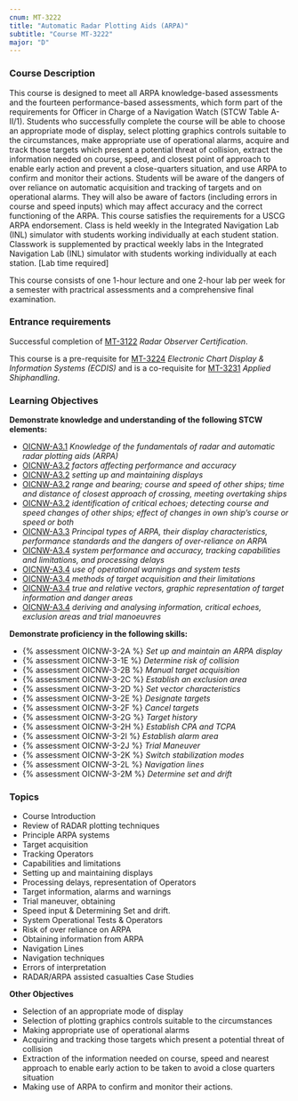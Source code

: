 ```yaml
---
cnum: MT-3222
title: "Automatic Radar Plotting Aids (ARPA)"
subtitle: "Course MT-3222"
major: "D"
---
```

### Course Description

This course is designed to meet all ARPA knowledge-based assessments and the fourteen performance-based assessments, which form part of the requirements for Officer in Charge of a Navigation Watch (STCW Table A-II/1). Students who successfully complete the course will be able to choose an appropriate mode of display, select plotting graphics controls suitable to the circumstances, make appropriate use of operational alarms, acquire and track those targets which present a potential threat of collision, extract the information needed on course, speed, and closest point of approach to enable early action and prevent a close-quarters situation, and use ARPA to confirm and monitor their actions. Students will be aware of the dangers of over reliance on automatic acquisition and tracking of targets and on operational alarms. They will also be aware of factors (including errors in course and speed inputs) which may affect accuracy and the correct functioning of the ARPA. This course satisfies the requirements for a USCG ARPA endorsement.  Class is held weekly in the Integrated Navigation Lab (INL) simulator with students working individually at each student station.  Classwork is supplemented by practical weekly labs in the Integrated Navigation Lab (INL) simulator with students working individually at each station. [Lab time required]


This course consists of one 1-hour lecture and one 2-hour lab per week for a semester with practrical assessments and a comprehensive final examination.

### Entrance requirements

Successful completion of  [MT-3122](mt-3122.html) *Radar Observer Certification*.

This course is a pre-requisite for [MT-3224](mt-3224.html) *Electronic Chart Display & Information Systems (ECDIS)*  and is a co-requisite for [MT-3231](mt-3231.html) *Applied Shiphandling*.


### Learning Objectives

**Demonstrate knowledge and understanding of the following STCW elements:**

* [OICNW-A3.1]({{site.baseurl}}/tables/21.html#OICNW-A3.1) *Knowledge of the fundamentals of radar and automatic radar plotting aids (ARPA)*
* [OICNW-A3.2]({{site.baseurl}}/tables/21.html#OICNW-A3.2) *factors affecting performance and accuracy*
* [OICNW-A3.2]({{site.baseurl}}/tables/21.html#OICNW-A3.2) *setting up and maintaining displays*
* [OICNW-A3.2]({{site.baseurl}}/tables/21.html#OICNW-A3.2) *range and bearing; course and speed of other ships; time and distance of closest approach of crossing, meeting overtaking ships*
* [OICNW-A3.2]({{site.baseurl}}/tables/21.html#OICNW-A3.2) *identification of critical echoes; detecting course and speed changes of other ships; effect of changes in own ship’s course or speed or both*
* [OICNW-A3.3]({{site.baseurl}}/tables/21.html#OICNW-A3.3) *Principal types of ARPA, their display characteristics, performance standards and the dangers of over-reliance on ARPA*
* [OICNW-A3.4]({{site.baseurl}}/tables/21.html#OICNW-A3.4) *system performance and accuracy, tracking capabilities and limitations, and processing delays*
* [OICNW-A3.4]({{site.baseurl}}/tables/21.html#OICNW-A3.4) *use of operational warnings and system tests*
* [OICNW-A3.4]({{site.baseurl}}/tables/21.html#OICNW-A3.4) *methods of target acquisition and their limitations*
* [OICNW-A3.4]({{site.baseurl}}/tables/21.html#OICNW-A3.4) *true and relative vectors, graphic representation of target information and danger areas*
* [OICNW-A3.4]({{site.baseurl}}/tables/21.html#OICNW-A3.4) *deriving and analysing information, critical echoes, exclusion areas and trial manoeuvres*

**Demonstrate proficiency in the following skills:**

* {% assessment OICNW-3-2A %} *Set up and maintain an ARPA display*
* {% assessment OICNW-3-1E %} *Determine risk of collision*
* {% assessment OICNW-3-2B %} *Manual target acquisition*
* {% assessment OICNW-3-2C %} *Establish an exclusion area*
* {% assessment OICNW-3-2D %} *Set vector characteristics*
* {% assessment OICNW-3-2E %} *Designate targets*
* {% assessment OICNW-3-2F %} *Cancel targets*
* {% assessment OICNW-3-2G %} *Target history*
* {% assessment OICNW-3-2H %} *Establish CPA and TCPA*
* {% assessment OICNW-3-2I %} *Establish alarm area*
* {% assessment OICNW-3-2J %} *Trial Maneuver*
* {% assessment OICNW-3-2K %} *Switch stabilization modes*
* {% assessment OICNW-3-2L %} *Navigation lines*
* {% assessment OICNW-3-2M %} *Determine set and drift*

### Topics

* Course Introduction
* Review of RADAR plotting techniques 
* Principle ARPA systems
* Target acquisition
* Tracking Operators 
* Capabilities and limitations 
* Setting up and maintaining displays
* Processing delays, representation of Operators 
* Target information, alarms and warnings 
* Trial maneuver, obtaining 
* Speed input & Determining Set and drift.
* System Operational Tests & Operators 
* Risk of over reliance on ARPA 
* Obtaining information from ARPA 
* Navigation Lines
* Navigation techniques
* Errors of interpretation
* RADAR/ARPA assisted casualties Case Studies 

**Other Objectives**

* Selection of an appropriate mode of display
* Selection of plotting graphics controls suitable to the circumstances
* Making appropriate use of operational alarms
* Acquiring and tracking those targets which present a potential threat of collision
* Extraction of the information needed on course, speed and nearest approach to enable early action to be taken to avoid a close quarters situation
* Making use of ARPA to confirm and monitor their actions.




